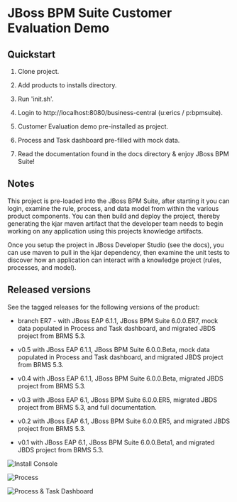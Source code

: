 JBoss BPM Suite Customer Evaluation Demo
========================================


Quickstart
----------

1. Clone project.

2. Add products to installs directory.

3. Run 'init.sh'.

4. Login to http://localhost:8080/business-central  (u:erics / p:bpmsuite).

5. Customer Evaluation demo pre-installed as project.

6. Process and Task dashboard pre-filled with mock data.

7. Read the documentation found in the docs directory & enjoy JBoss BPM Suite!


Notes
-----

This project is pre-loaded into the JBoss BPM Suite, after starting it you can login,
examine the rule, process, and data model from within the various product components.
You can then build and deploy the project, thereby generating the kjar maven artifact 
that the developer team needs to begin working on any application using this projects
knowledge artifacts.

Once you setup the project in JBoss Developer Studio (see the docs), you can use maven 
to pull in the kjar dependency, then examine the unit tests to discover how an application
can interact with a knowledge project (rules, processes, and model).


Released versions
-----------------

See the tagged releases for the following versions of the product:

- branch ER7 - with JBoss EAP 6.1.1, JBoss BPM Suite 6.0.0.ER7, mock data populated in Process and Task dashboard, and migrated JBDS project from BRMS 5.3.

- v0.5 with JBoss EAP 6.1.1, JBoss BPM Suite 6.0.0.Beta, mock data populated in Process and Task dashboard, and migrated JBDS project from BRMS 5.3.

- v0.4 with JBoss EAP 6.1.1, JBoss BPM Suite 6.0.0.Beta, migrated JBDS project from BRMS 5.3.

- v0.3 with JBoss EAP 6.1, JBoss BPM Suite 6.0.0.ER5, migrated JBDS project from BRMS 5.3, and full documentation.

- v0.2 with JBoss EAP 6.1, JBoss BPM Suite 6.0.0.ER5, and migrated JBDS project from BRMS 5.3.

- v0.1 with JBoss EAP 6.1, JBoss BPM Suite 6.0.0.Beta1, and migrated JBDS project from BRMS 5.3.


![Install Console](https://github.com/eschabell/bpms-customer-evaluation-demo/blob/master/docs/demo-images/install-console.png?raw=true)

![Process](https://github.com/eschabell/bpms-customer-evaluation-demo/blob/master/docs/demo-images/process.png?raw=true)

![Process & Task Dashboard](https://github.com/eschabell/bpms-customer-evaluation-demo/blob/master/docs/demo-images/mock-bpm-data.png?raw=true)

